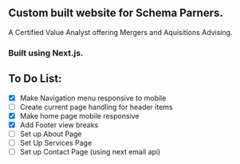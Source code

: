 ## Custom built website for <b>Schema Parners</b>. 

A Certified Value Analyst offering Mergers and Aquisitions Advising. 

### Built using Next.js. 

## To Do List: 
- [X] Make Navigation menu responsive to mobile
- [ ] Create current page handling for header items 
- [X] Make home page mobile responsive 
- [X] Add Footer view breaks
- [ ] Set up About Page 
- [ ] Set Up Services Page
- [ ] Set up Contact Page (using next email api)
